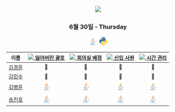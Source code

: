 <div align="center">
  <h3><img src="https://images.velog.io/images/kyle/post/b43968c8-412e-4bad-9e02-805bd14d5445/what-is-an-algorithm.png" height="300"/></h3>

  ### <center>**6월 30일 - Thursday**</center>
  <!--Java-->
  <img src="https://raw.githubusercontent.com/vscode-icons/vscode-icons/master/icons/file_type_jar.svg" height="25"/>
  <!--Python-->
  <img src="https://raw.githubusercontent.com/vscode-icons/vscode-icons/master/icons/file_type_python.svg" height="25"/>

  <!--문제를 풀었으면 위의 아이콘을 복사해서 붙여넣기-->
  <!--링크 삽입할 때 Forked Repo(개인 저장소)가 아닌 Remote Repo(원본 저장소) 주소를 붙여넣을 것-->
  |이름|[<img src="https://d2gd6pc034wcta.cloudfront.net/tier/9.svg" height="12"> 잃어버린 괄호](https://www.acmicpc.net/problem/1541)|[<img src="https://d2gd6pc034wcta.cloudfront.net/tier/10.svg" height="12"> 회의실 배정](https://www.acmicpc.net/problem/1931)|[<img src="https://d2gd6pc034wcta.cloudfront.net/tier/10.svg" height="12"> 신입 사원](https://www.acmicpc.net/problem/1946)|[<img src="https://d2gd6pc034wcta.cloudfront.net/tier/10.svg" height="12"> 시간 관리](https://www.acmicpc.net/problem/1263)|
  |:---:|:---:|:---:|:---:|:---:|
  |[김경훈](https://github.com/khoon-git)|🧠|🧠|🧠|🧠|
  |[김민수](https://github.com/Minsu9130)|🧠|🧠|🧠|🧠|
  |[김병훈](https://github.com/hunibottle)|[<img src="https://raw.githubusercontent.com/vscode-icons/vscode-icons/master/icons/file_type_jar.svg" height="25"/>](./BOJ1541_BH.java)|[<img src="https://raw.githubusercontent.com/vscode-icons/vscode-icons/master/icons/file_type_jar.svg" height="25"/>](./BOJ1931_BH.java)|[<img src="https://raw.githubusercontent.com/vscode-icons/vscode-icons/master/icons/file_type_jar.svg" height="25"/>](./BOJ1946_BH.java)|[<img src="https://raw.githubusercontent.com/vscode-icons/vscode-icons/master/icons/file_type_jar.svg" height="25"/>](./BOJ1263_BH.java)|
  |[송진호](https://github.com/sth4881)|[<img src="https://raw.githubusercontent.com/vscode-icons/vscode-icons/master/icons/file_type_jar.svg" height="25"/>](./BOJ1541_JH.md)|[<img src="https://raw.githubusercontent.com/vscode-icons/vscode-icons/master/icons/file_type_jar.svg" height="25"/>](./BOJ1931_JH.md)|[<img src="https://raw.githubusercontent.com/vscode-icons/vscode-icons/master/icons/file_type_jar.svg" height="25"/>](./BOJ1946_JH.md)|[<img src="https://raw.githubusercontent.com/vscode-icons/vscode-icons/master/icons/file_type_jar.svg" height="25"/>](./BOJ1263_JH.md)|
</div>
